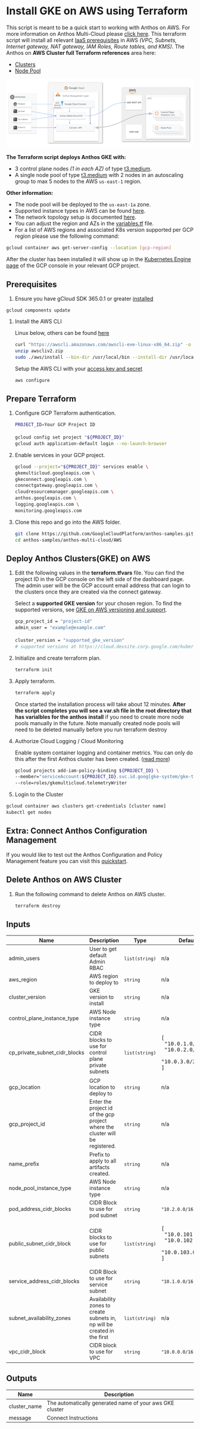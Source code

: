 # Install GKE on AWS using Terraform

This script is meant to be a quick start to working with Anthos on AWS. For more information on Anthos Multi-Cloud please [click here](https://cloud.google.com/anthos/clusters/docs/multi-cloud/). This terraform script will install all relevant [IaaS prerequisites](https://cloud.google.com/anthos/clusters/docs/multi-cloud/aws/how-to/prerequisites) in AWS _(VPC, Subnets, Internet gateway, NAT gateway, IAM Roles, Route tables, and KMS)_.
The Anthos on **AWS Cluster full Terraform references** area here:
 - [Clusters ](https://registry.terraform.io/providers/hashicorp/google/latest/docs/resources/container_aws_cluster)
 - [Node Pool](https://registry.terraform.io/providers/hashicorp/google/latest/docs/resources/container_aws_node_pool)

![Anthos Multi-Cloud](Anthos-Multi-AWS.png)

 **The Terraform script deploys Anthos GKE with:**
- 3 control plane nodes _(1 in each AZ)_ of type [t3.medium](https://aws.amazon.com/ec2/instance-types/t3/).
- A single node pool of type [t3.medium](https://aws.amazon.com/ec2/instance-types/t3/) with 2 nodes in an autoscaling group to max 5 nodes to the AWS `us-east-1` region.

**Other information:**
- The node pool will be deployed to the `us-east-1a` zone.
- Supported instance types in AWS can be found [here](https://cloud.google.com/anthos/clusters/docs/multi-cloud/aws/reference/supported-instance-types).
- The network topology setup is documented [here](https://cloud.google.com/anthos/clusters/docs/multi-cloud/aws/how-to/create-aws-vpc#create-sample-vpc).
- You can adjust the region and AZs in the [variables.tf](/anthos-multi-cloud/AWS/variables.tf) file.
- For a list of AWS regions and associated K8s version supported per GCP region please use the following command:
```bash
gcloud container aws get-server-config --location [gcp-region]
```
After the cluster has been installed it will show up in the [Kubernetes Engine page](https://console.cloud.google.com/kubernetes/list/overview) of the GCP console in your relevant GCP project.

## Prerequisites

1. Ensure you have gCloud SDK 365.0.1 or greater [installed](https://cloud.google.com/sdk/docs/install)
```
gcloud components update
```

1. Install the AWS CLI

   Linux below, others can be found [here](https://docs.aws.amazon.com/cli/latest/userguide/getting-started-install.html)
   ```bash
   curl "https://awscli.amazonaws.com/awscli-exe-linux-x86_64.zip" -o "awscliv2.zip"
   unzip awscliv2.zip
   sudo ./aws/install --bin-dir /usr/local/bin --install-dir /usr/local/aws-cli --update
   ```

   Setup the AWS CLI with your [access key and secret](https://docs.aws.amazon.com/cli/latest/userguide/getting-started-prereqs.html#getting-started-prereqs-keys)
   ```bash
   aws configure
   ```

## Prepare Terraform
1. Configure GCP Terraform authentication.

   ```bash
   PROJECT_ID=Your GCP Project ID

   gcloud config set project "${PROJECT_ID}"
   gcloud auth application-default login --no-launch-browser
   ```

1. Enable services in your GCP project.

   ```bash
   gcloud --project="${PROJECT_ID}" services enable \
   gkemulticloud.googleapis.com \
   gkeconnect.googleapis.com \
   connectgateway.googleapis.com \
   cloudresourcemanager.googleapis.com \
   anthos.googleapis.com \
   logging.googleapis.com \
   monitoring.googleapis.com
   ```

1. Clone this repo and go into the AWS folder.

   ```bash
   git clone https://github.com/GoogleCloudPlatform/anthos-samples.git
   cd anthos-samples/anthos-multi-cloud/AWS
   ```



## Deploy Anthos Clusters(GKE) on AWS

1. Edit the following  values in the **terraform.tfvars** file. You can find the project ID in the GCP console on the left side of the dashboard page. The admin user will be the GCP account email address that can login to the clusters once they are created via the connect gateway.

   Select a **supported GKE version** for your chosen region. To find the supported versions, see [GKE on AWS versioning and support](https://cloud.devsite.corp.google.com/kubernetes-engine/multi-cloud/docs/aws/reference/versioning#version_lifespans).

   ```bash
   gcp_project_id = "project-id"
   admin_user = "example@example.com"

   cluster_version = "supported_gke_version"
   # supported versions at https://cloud.devsite.corp.google.com/kubernetes-engine/multi-cloud/docs/aws/reference/versioning#version_lifespans
   ```

1. Initialize and create terraform plan.

   ```bash
   terraform init
   ```

1. Apply terraform.

   ```bash
   terraform apply
   ```
     Once started the installation process will take about 12 minutes. **After the script completes you will see a var.sh file in the root directory that has varialbles for the anthos install** if you need to create more node pools manually in the future. Note manually created node pools will need to be deleted manually before you run terraform destroy

1. Authorize Cloud Logging / Cloud Monitoring

   Enable system container logging and container metrics. You can only do this after the first Anthos cluster has been created.
   ([read more](https://cloud.google.com/anthos/clusters/docs/multi-cloud/aws/how-to/create-cluster#telemetry-agent-auth))

   ``` bash
   gcloud projects add-iam-policy-binding ${PROJECT_ID} \
   --member="serviceAccount:${PROJECT_ID}.svc.id.goog[gke-system/gke-telemetry-agent]" \
   --role=roles/gkemulticloud.telemetryWriter
   ```

 1. Login to the Cluster

   ``` bash
   gcloud container aws clusters get-credentials [cluster name]
   kubectl get nodes
   ```
## Extra: Connect Anthos Configuration Management

If you would like to test out the Anthos Configuration and Policy Management feature you can visit this [quickstart](https://cloud.google.com/anthos-config-management/docs/archive/1.9/config-sync-quickstart).
## Delete Anthos on AWS Cluster

1. Run the following command to delete Anthos on AWS cluster.

   ```bash
   terraform destroy
   ```

<!-- BEGINNING OF PRE-COMMIT-TERRAFORM DOCS HOOK -->
## Inputs

| Name | Description | Type | Default | Required |
|------|-------------|------|---------|:--------:|
| admin\_users | User to get default Admin RBAC | `list(string)` | n/a | yes |
| aws\_region | AWS region to deploy to | `string` | n/a | yes |
| cluster\_version | GKE version to install | `string` | n/a | yes |
| control\_plane\_instance\_type | AWS Node instance type | `string` | n/a | yes |
| cp\_private\_subnet\_cidr\_blocks | CIDR blocks to use for control plane private subnets | `list(string)` | <pre>[<br>  "10.0.1.0/24",<br>  "10.0.2.0/24",<br>  "10.0.3.0/24"<br>]</pre> | no |
| gcp\_location | GCP location to deploy to | `string` | n/a | yes |
| gcp\_project\_id | Enter the project id of the gcp project where the cluster will be registered. | `string` | n/a | yes |
| name\_prefix | Prefix to apply to all artifacts created. | `string` | n/a | yes |
| node\_pool\_instance\_type | AWS Node instance type | `string` | n/a | yes |
| pod\_address\_cidr\_blocks | CIDR Block to use for pod subnet | `string` | `"10.2.0.0/16"` | no |
| public\_subnet\_cidr\_block | CIDR blocks to use for public subnets | `list(string)` | <pre>[<br>  "10.0.101.0/24",<br>  "10.0.102.0/24",<br>  "10.0.103.0/24"<br>]</pre> | no |
| service\_address\_cidr\_blocks | CIDR Block to use for service subnet | `string` | `"10.1.0.0/16"` | no |
| subnet\_availability\_zones | Availability zones to create subnets in, np will be created in the first | `list(string)` | n/a | yes |
| vpc\_cidr\_block | CIDR block to use for VPC | `string` | `"10.0.0.0/16"` | no |

## Outputs

| Name | Description |
|------|-------------|
| cluster\_name | The automatically generated name of your aws GKE cluster |
| message | Connect Instructions |

<!-- END OF PRE-COMMIT-TERRAFORM DOCS HOOK -->
